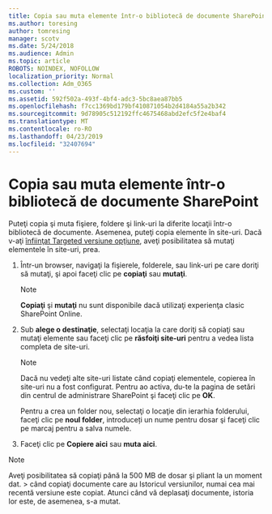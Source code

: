 ```yaml
---
title: Copia sau muta elemente într-o bibliotecă de documente SharePoint
ms.author: toresing
author: tomresing
manager: scotv
ms.date: 5/24/2018
ms.audience: Admin
ms.topic: article
ROBOTS: NOINDEX, NOFOLLOW
localization_priority: Normal
ms.collection: Adm_O365
ms.custom: ''
ms.assetid: 592f502a-493f-4bf4-adc3-5bc8aea87bb5
ms.openlocfilehash: f7cc1369bd179bf410871054b2d4184a55a2b342
ms.sourcegitcommit: 9d78905c512192ffc4675468abd2efc5f2e4baf4
ms.translationtype: MT
ms.contentlocale: ro-RO
ms.lasthandoff: 04/23/2019
ms.locfileid: "32407694"
---
```

# <a name="copy-or-move-items-in-a-sharepoint-document-library"></a>Copia sau muta elemente într-o bibliotecă de documente SharePoint

Puteţi copia şi muta fişiere, foldere şi link-uri la diferite locaţii într-o bibliotecă de documente. Asemenea, puteţi copia elemente în site-uri. Dacă v-aţi [înfiinţat Targeted versiune opţiune](https://go.microsoft.com/fwlink/?linkid=622980), aveţi posibilitatea să mutaţi elementele în site-uri, prea.
  
1. Într-un browser, navigaţi la fişierele, folderele, sau link-uri pe care doriţi să mutaţi, şi apoi faceţi clic pe **copiaţi** sau **mutaţi**.
    
    > [!NOTE]
    > **Copiaţi** şi **mutaţi** nu sunt disponibile dacă utilizaţi experienţa clasic SharePoint Online. 
  
2. Sub **alege o destinaţie**, selectaţi locaţia la care doriţi să copiaţi sau mutaţi elemente sau faceţi clic pe **răsfoiţi site-uri** pentru a vedea lista completa de site-uri. 
    
    > [!NOTE]
    > Dacă nu vedeţi alte site-uri listate când copiaţi elementele, copierea în site-uri nu a fost configurat. Pentru ao activa, du-te la pagina de setări din centrul de administrare SharePoint şi faceţi clic pe **OK**. 
  
    Pentru a crea un folder nou, selectaţi o locaţie din ierarhia folderului, faceţi clic pe **noul folder**, introduceți un nume pentru dosar şi faceţi clic pe marcaj pentru a salva numele.
    
3. Faceţi clic pe **Copiere aici** sau **muta aici**.
    
> [!NOTE]
>  Aveţi posibilitatea să copiaţi până la 500 MB de dosar şi pliant la un moment dat. > când copiaţi documente care au Istoricul versiunilor, numai cea mai recentă versiune este copiat. Atunci când vă deplasaţi documente, istoria lor este, de asemenea, s-a mutat. 
  

